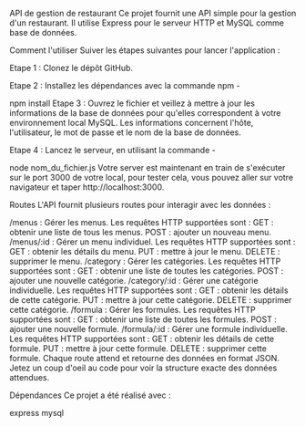 API de gestion de restaurant
Ce projet fournit une API simple pour la gestion d'un restaurant. Il utilise Express pour le serveur HTTP et MySQL comme base de données.

Comment l'utiliser
Suiver les étapes suivantes pour lancer l'application :

Etape 1 : Clonez le dépôt GitHub.

Etape 2 : Installez les dépendances avec la commande npm -


npm install
Etape 3 : Ouvrez le fichier et veillez à mettre à jour les informations de la base de données pour qu'elles correspondent à votre environnement local MySQL. Les informations concernent l'hôte, l'utilisateur, le mot de passe et le nom de la base de données.

Etape 4 : Lancez le serveur, en utilisant la commande -


node nom_du_fichier.js
Votre server est maintenant en train de s'exécuter sur le port 3000 de votre local, pour tester cela, vous pouvez aller sur votre navigateur et taper http://localhost:3000.

Routes
L'API fournit plusieurs routes pour interagir avec les données :

/menus : Gérer les menus. Les requêtes HTTP supportées sont :
GET : obtenir une liste de tous les menus.
POST : ajouter un nouveau menu.
/menus/:id : Gérer un menu individuel. Les requêtes HTTP supportées sont :
GET : obtenir les détails du menu.
PUT : mettre à jour le menu.
DELETE : supprimer le menu.
/category : Gérer les catégories. Les requêtes HTTP supportées sont :
GET : obtenir une liste de toutes les catégories.
POST : ajouter une nouvelle catégorie.
/category/:id : Gérer une catégorie individuelle. Les requêtes HTTP supportées sont :
GET : obtenir les détails de cette catégorie.
PUT : mettre à jour cette catégorie.
DELETE : supprimer cette catégorie.
/formula : Gérer les formules. Les requêtes HTTP supportées sont :
GET : obtenir une liste de toutes les formules.
POST : ajouter une nouvelle formule.
/formula/:id : Gérer une formule individuelle. Les requêtes HTTP supportées sont :
GET : obtenir les détails de cette formule.
PUT : mettre à jour cette formule.
DELETE : supprimer cette formule.
Chaque route attend et retourne des données en format JSON. Jetez un coup d'oeil au code pour voir la structure exacte des données attendues.

Dépendances
Ce projet a été réalisé avec :

express
mysql
